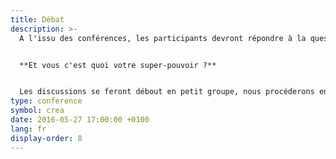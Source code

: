 ```yaml
---
title: Débat
description: >-
  A l'issu des conférences, les participants devront répondre à la question :


  **Et vous c'est quoi votre super-pouvoir ?**


  Les discussions se feront débout en petit groupe, nous procéderons ensuite à une restitution.
type: conference
symbol: crea
date: 2016-05-27 17:00:00 +0100
lang: fr
display-order: 8
---
```

